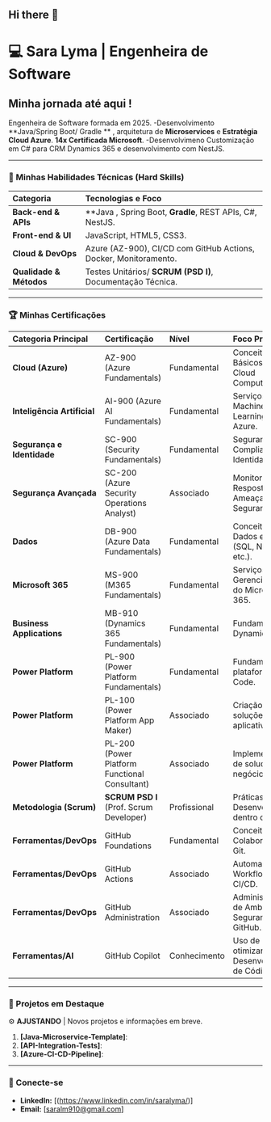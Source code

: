## Hi there 👋

# 💻 Sara Lyma | Engenheira de Software 

## Minha jornada até aqui !
Engenheira de Software formada em 2025.
-Desenvolvimento **Java/Spring Boot/ Gradle ** , arquitetura de **Microservices** e **Estratégia Cloud Azure**. **14x Certificada Microsoft**. 
-Desenvolvimeno Customização em C# para CRM Dynamics 365 e desenvolvimento com NestJS.


---

### 🚀 Minhas Habilidades Técnicas (Hard Skills)
| Categoria | Tecnologias e Foco |
| :--- | :--- |
| **Back-end & APIs** | **Java , Spring Boot, **Gradle**, REST APIs, C#, NestJS. |
| **Front-end & UI** | JavaScript, HTML5, CSS3. |
| **Cloud & DevOps** | Azure (AZ-900), CI/CD com GitHub Actions, Docker, Monitoramento. |
| **Qualidade & Métodos** | Testes Unitários/ **SCRUM (PSD I)**, Documentação Técnica. |

---

### 🏆 Minhas  Certificações

| Categoria Principal | Certificação | Nível | Foco Principal |
| :--- | :--- | :--- | :--- |
| **Cloud (Azure)** | AZ-900 (Azure Fundamentals) | Fundamental | Conceitos Básicos de Cloud Computing. |
| **Inteligência Artificial** | AI-900 (Azure AI Fundamentals) | Fundamental | Serviços de IA e Machine Learning no Azure. |
| **Segurança e Identidade** | SC-900 (Security Fundamentals) | Fundamental | Segurança, Compliance e Identidade. |
| **Segurança Avançada** | SC-200 (Azure Security Operations Analyst) | Associado | Monitoramento e Resposta a Ameaças de Segurança. |
| **Dados** | DB-900 (Azure Data Fundamentals) | Fundamental | Conceitos de Dados em Cloud (SQL, NoSQL, etc.). |
| **Microsoft 365** | MS-900 (M365 Fundamentals) | Fundamental | Serviços e Gerenciamento do Microsoft 365. |
| **Business Applications** | MB-910 (Dynamics 365 Fundamentals) | Fundamental | Fundamentos de Dynamics 365. |
| **Power Platform** | PL-900 (Power Platform Fundamentals) | Fundamental | Fundamentos da plataforma Low-Code. |
| **Power Platform** | PL-100 (Power Platform App Maker) | Associado | Criação de soluções e aplicativos. |
| **Power Platform** | PL-200 (Power Platform Functional Consultant) | Associado | Implementação de soluções de negócio. |
| **Metodologia (Scrum)** | **SCRUM PSD I** (Prof. Scrum Developer) | Profissional | Práticas de Desenvolvimento dentro do Scrum. |
| **Ferramentas/DevOps** | GitHub Foundations | Fundamental | Conceitos de Colaboração e Git. |
| **Ferramentas/DevOps** | GitHub Actions | Associado | Automação de Workflows e CI/CD. |
| **Ferramentas/DevOps** | GitHub Administration | Associado | Administração de Ambientes e Segurança no GitHub. |
| **Ferramentas/AI** | GitHub Copilot | Conhecimento | Uso de IA para otimizar o Desenvolvimento de Código. |

---

### 📌 Projetos em Destaque 

⚙️ **AJUSTANDO** | Novos projetos e informações em breve.

1. **[Java-Microservice-Template]**: 
2. **[API-Integration-Tests]**: 
3. **[Azure-CI-CD-Pipeline]**:

---

### 🤝 Conecte-se
* **LinkedIn:** [(https://www.linkedin.com/in/saralyma/)]
* **Email:** [saralm910@gmail.com]

